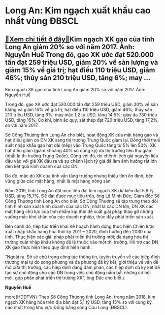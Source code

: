Long An: Kim ngạch xuất khẩu cao nhất vùng ĐBSCL
================================================

[:gift:Xem chi tiết ở đây:gift:](https://hddtvn.com/long-an-kim-ngach-xuat-khau-cao-nhat-vung-dbscl/)Kim ngạch XK gạo của tỉnh Long An giảm 20% so với năm 2017. Ảnh: Nguyễn Huế Trong đó, gạo XK ước đạt 520.000 tấn đạt 259 triệu USD, giảm 20% về sản lượng và giảm 15% về giá trị; hạt điều 110 triệu USD, giảm 46%; thủy sản 210 triệu USD, tăng 6%; may …
----------------------------------------------------------------------------------------------------------------------------------------------------------------------------------------------------------------------------------------------------------







 






 Kim ngạch XK gạo của tỉnh Long An giảm 20% so với năm 2017. Ảnh: Nguyễn Huế 



Trong đó, gạo XK ước đạt 520.000 tấn đạt 259 triệu USD, giảm 20% về sản lượng và giảm 15% về giá trị; hạt điều 110 triệu USD, giảm 46%; thủy sản 210 triệu USD, tăng 6%; may mặc 1,2 tỷ USD, tăng 14,5%; giày da 730 triệu USD, tăng 16%; Cơ khí, bình ắc quy, sắt thép đạt 720 triệu USD, tăng 17,2%, so với năm 2017. 


Sở Công Thương tỉnh Long An cho biết, hoạt động XK của mặt hàng gạo và hạt điều giảm do DN XK sang thị trường Trung Quốc giảm lại. Đồng thời thuế suất nhập khẩu gạo hạt dài (nếp) vào Trung Quốc tăng từ 5% lên 50%; XK hạt điều giảm (giảm khoảng 40% so cùng kỳ) do thị trường tiêu thụ giảm (nhất là thị trường Trung Quốc), Cùng với đó, do chênh lệch giá nguyên liệu đầu vào với giá XK đầu ra và sự chênh lệch tỷ giá đã làm ảnh hưởng rất lớn đến kết quả kinh doanh của các DN. 


Do đó, mặc dù XK của tỉnh vẫn tăng trưởng nhưng thiếu tính ổn định, bền vững giữa các mặt hàng, nhất là mặt hàng nông sản.


Năm 2019, tỉnh Long An đặt mục tiêu đạt kim ngạch XK dự kiến đạt 5,9 tỷ USD, tăng 15,7%. Để đạt được mục tiêu trên, ông Lê Minh Đức, Giám đốc Sở Công Thương tỉnh Long An cho biết, Sở Công Thương sẽ tập trung theo dõi tình hình sản xuất kinh doanh của các DN, nhất là các DN lớn, DN XK các mặt hàng chủ lực của tỉnh nhằm kịp thời đề xuất giải pháp tháo gỡ những vướng mắc khó khăn của các doanh nghiệp, thúc đẩy phát triển sản xuất. 


 Bên cạnh đó, tiếp tục triển khai Kế hoạch hành động thực hiện Chiến lược xuất nhập khẩu hàng hóa thời kỳ 2011 – 2020, định hướng đến 2030 của tỉnh. Thực hiện các giải pháp phát triển thị trường mới; đa dạng hóa thị trường xuất nhập khẩu không để lệ thuộc vào một thị trường. Hỗ trợ các DN XK gạo thực hiện theo quy định hiện hành.


 “Ngoài ra, Sở sẽ chú trọng công tác thông tin, tuyên truyền về các hiệp định thương mại tự do song phương và đa phương đã ký kết, giới thiệu về vấn đề mở cửa thị trường, các hiệp định đang đàm phán, các hiệp định đã ký kết để tạo sự chủ động cho các DN trong việc chủ động nắm bắt những cơ hội mới, góp phần phát triển thị trường XK”, ông Đức cho biết./.






**Nguyễn Huế**



more(HDDTVN)-Theo Sở Công Thương tỉnh Long An, trong năm 2018, kim ngạch XK hàng hóa trên địa bàn đạt 5,1 tỷ USD, tăng 15% so với cùng kỳ, cao nhất trong khu vực Đồng bằng sông Cửu Long (ĐBSCL).

